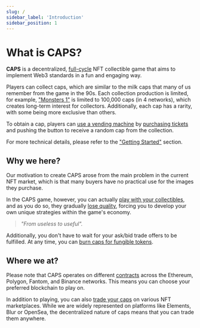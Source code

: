 ```yaml
---
slug: /
sidebar_label: 'Introduction'
sidebar_position: 1
---
```


# What is CAPS?

**CAPS** is a decentralized, [full-cycle](./blog/about-full-cycle-concept/) NFT collectible game that aims to implement Web3 standards in a fun and engaging way.

Players can collect caps, which are similar to the milk caps that many of us remember from the game in the 90s. Each collection production is limited, for example, ["Monsters 1"](./collections/01-monsters.md) is limited to 100,000 caps (in 4 networks), which creates long-term interest for collectors. Additionally, each cap has a rarity, with some being more exclusive than others.

To obtain a cap, players can [use a vending machine](./getting-started/04-get-caps-vending-machines.md) by [purchasing tickets](./getting-started/01-buy-tickets.md) and pushing the button to receive a random cap from the collection.

For more technical details, please refer to the ["Getting Started"](./getting-started/getting-started.md) section.

## Why we here?

Our motivation to create CAPS arose from the main problem in the current NFT market, which is that many buyers have no practical use for the images they purchase. 

In the CAPS game, however, you can actually [play with your collectibles](./getting-started/10-play.md), and as you do so, they gradually [lose quality](./getting-started/09-how-caps-loose-quality.md), forcing you to develop your own unique strategies within the game's economy.

> _"From useless to useful"._

Additionally, you don't have to wait for your ask/bid trade offers to be fulfilled. At any time, you can [burn caps for fungible tokens](./getting-started/11-get-token-burn-caps.md).

## Where we at?

Please note that CAPS operates on different [contracts](./smart-contracts/smart-contracts.md) across the Ethereum, Polygon, Fantom, and Binance networks. This means you can choose your preferred blockchain to play on.

In addition to playing, you can also [trade your caps](./getting-started/07-trade-caps.md) on various NFT marketplaces. While we are widely represented on platforms like Elements, Blur or OpenSea, the decentralized nature of caps means that you can trade them anywhere.